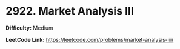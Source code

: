 # 2922. Market Analysis III

**Difficulty:** Medium

**LeetCode Link:** https://leetcode.com/problems/market-analysis-iii/

